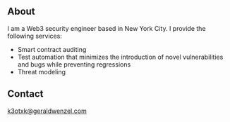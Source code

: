 <!-- markdownlint-disable -->

## About

I am a Web3 security engineer based in New York City. I provide the following services:

- Smart contract auditing
- Test automation that minimizes the introduction of novel vulnerabilities and bugs while preventing regressions
- Threat modeling

## Contact

<a href="mailto:k3otxk@geraldwenzel.com">k3otxk@geraldwenzel.com</a>
